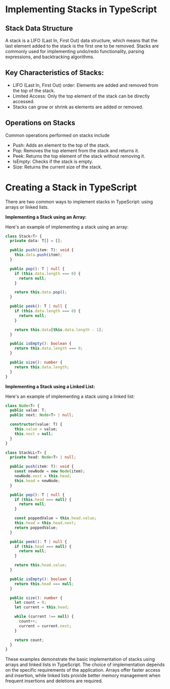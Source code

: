 # Implementing Stacks in TypeScript

## Stack Data Structure

A stack is a LIFO (Last In, First Out) data structure, which means that the last element added to the stack is the first one to be removed. Stacks are commonly used for implementing undo/redo functionality, parsing expressions, and backtracking algorithms.

## Key Characteristics of Stacks:

- LIFO (Last In, First Out) order: Elements are added and removed from the top of the stack.
- Limited Access: Only the top element of the stack can be directly accessed.
- Stacks can grow or shrink as elements are added or removed.

## Operations on Stacks

Common operations performed on stacks include

- Push: Adds an element to the top of the stack.
- Pop: Removes the top element from the stack and returns it.
- Peek: Returns the top element of the stack without removing it.
- IsEmpty: Checks if the stack is empty.
- Size: Returns the current size of the stack.

# Creating a Stack in TypeScript

There are two common ways to implement stacks in TypeScript: using arrays or linked lists.

**Implementing a Stack using an Array:**

Here's an example of implementing a stack using an array:

```typescript
class Stack<T> {
  private data: T[] = [];

  public push(item: T): void {
    this.data.push(item);
  }

  public pop(): T | null {
    if (this.data.length === 0) {
      return null;
    }

    return this.data.pop();
  }

  public peek(): T | null {
    if (this.data.length === 0) {
      return null;
    }

    return this.data[this.data.length - 1];
  }

  public isEmpty(): boolean {
    return this.data.length === 0;
  }

  public size(): number {
    return this.data.length;
  }
}
```

**Implementing a Stack using a Linked List:**

Here's an example of implementing a stack using a linked list:

```typescript
class Node<T> {
  public value: T;
  public next: Node<T> | null;

  constructor(value: T) {
    this.value = value;
    this.next = null;
  }
}

class StackLL<T> {
  private head: Node<T> | null;

  public push(item: T): void {
    const newNode = new Node(item);
    newNode.next = this.head;
    this.head = newNode;
  }

  public pop(): T | null {
    if (this.head === null) {
      return null;
    }

    const poppedValue = this.head.value;
    this.head = this.head.next;
    return poppedValue;
  }

  public peek(): T | null {
    if (this.head === null) {
      return null;
    }

    return this.head.value;
  }

  public isEmpty(): boolean {
    return this.head === null;
  }

  public size(): number {
    let count = 0;
    let current = this.head;

    while (current !== null) {
      count++;
      current = current.next;
    }

    return count;
  }
}
```

These examples demonstrate the basic implementation of stacks using arrays and linked lists in TypeScript. The choice of implementation depends on the specific requirements of the application. Arrays offer faster access and insertion, while linked lists provide better memory management when frequent insertions and deletions are required.
